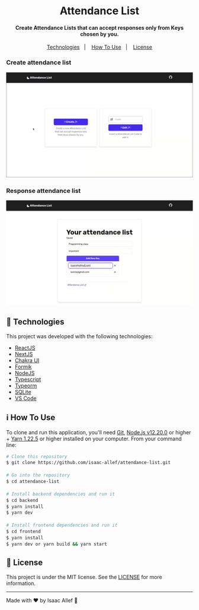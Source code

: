 <h1 align="center">
    Attendance List
</h1>

<h4 align="center">
  Create Attendance Lists that can accept responses only from Keys chosen by you.
</h4>


<p align="center">
  <a href="#rocket-technologies">Technologies</a>&nbsp;&nbsp;&nbsp;|&nbsp;&nbsp;&nbsp;
  <a href="#information_source-how-to-use">How To Use</a>&nbsp;&nbsp;&nbsp;|&nbsp;&nbsp;&nbsp;
  <a href="#memo-license">License</a>
</p>

### Create attendance list
![Create attendance list gif](https://github.com/isaac-allef/attendance-list/blob/main/public/create-attendance-list.gif)
### Response attendance list
![Response attendance list gif](https://github.com/isaac-allef/attendance-list/blob/main/public/response-attendance-list.gif)

## :rocket: Technologies

This project was developed with the following technologies:

-  [ReactJS](https://reactjs.org/)
-  [NextJS]()
-  [Chakra UI]()
-  [Formik]()
-  [NodeJS]()
-  [Typescript]()
-  [Typeorm]()
-  [SQLite]()
-  [VS Code][vc]

## :information_source: How To Use

To clone and run this application, you'll need [Git](https://git-scm.com), [Node.js v12.20.0][nodejs] or higher + [Yarn 1.22.5][yarn] or higher installed on your computer. From your command line:

```bash
# Clone this repository
$ git clone https://github.com/isaac-allef/attendance-list.git

# Go into the repository
$ cd attendance-list

# Install backend dependencies and run it
$ cd backend
$ yarn install
$ yarn dev

# Install frontend dependencies and run it
$ cd frontend
$ yarn install
$ yarn dev or yarn build && yarn start
```

## :memo: License
This project is under the MIT license. See the [LICENSE](https://github.com/...) for more information.

---

Made with ♥ by Isaac Allef :wave:

[nodejs]: https://nodejs.org/
[yarn]: https://yarnpkg.com/
[vc]: https://code.visualstudio.com/
